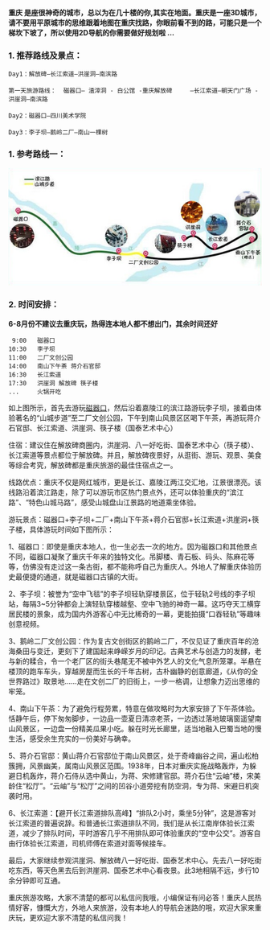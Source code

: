 
**重庆 是座很神奇的城市，总以为在几十楼的你,其实在地面。重庆是一座3D城市，请不要用平原城市的思维跟着地图在重庆找路，你眼前看不到的路，可能只是一个梯坎下坡了，所以使用2D导航的你需要做好规划啦 ...**

### 1. 推荐路线及景点：

    Day1：解放碑—长江索道—洪崖洞—南滨路

    第一天旅游路线：  磁器口— 渣滓洞 - 白公馆 -重庆解放碑     —长江索道—朝天门广场 -洪崖洞—南滨路

    Day2：磁器口—四川美术学院

    Day3：李子坝—鹅岭二厂—南山一棵树

### 1. 参考路线一：
![](./imgs/route.jpg) 

### 2. 时间安排：
**6-8月份不建议去重庆玩，热得连本地人都不想出门，其余时间还好**

     9:00   磁器口
    10:30   李子坝
    11:00   二厂文创公园
    14:00   南山下午茶 蒋介石官邸
    16:30   长江索道
    17:30   洪崖洞 解放碑 筷子楼
    ...     火锅开吃






如上图所示，首先去游玩[磁器口](./磁器口/磁器口.md)，然后沿着嘉陵江的滨江路游玩李子坝，接着由体验著名的“山城步道”至二厂文创公园，下午到南山风景区区喝下午茶，再游玩蒋介石官邸、长江索道、洪崖洞、筷子楼（国泰艺术中心）

住宿：建议住在解放碑商圈内，洪崖洞、八一好吃街、国泰艺术中心（筷子楼）、长江索道等景点都位于解放碑。并且，解放碑夜景好，从逛街、游玩、观景、美食等综合考究，解放碑都是重庆旅游的最佳住宿点之一。

线路优点：重庆不仅是网红城市，更是长江、嘉陵江两江交汇地，江景很漂亮。该线路沿着滨江路走，除了可以游玩市区热门景点外，还可以体验重庆的“滨江路”、“特色山城马路”，感受山城盘山江景路的地道乘坐体验。



游玩景点：磁器口+李子坝+二厂+南山下午茶+蒋介石官邸+长江索道+洪崖洞+筷子楼，具体游玩时间如下图所示：

1、磁器口：即使是重庆本地人，也一生必去一次的地方。因为磁器口和其他景点不同，磁器口凝聚了重庆千年来的独特文化。吊脚楼、青石板、码头、陈麻花等等，仿佛没有走过这一条古街，都不能称呼自己为重庆人。外地人了解重庆体验历史最便捷的通道，就是磁器口古镇的大街。

2、李子坝：被誉为“空中飞毯”的李子坝轻轨穿楼景区，位于轻轨2号线的李子坝站，每隔3~5分钟都会上演轻轨穿楼越壑、空中飞驰的神奇一幕。这巧夺天工横穿居民楼的景象，成为国内外游客心中无比稀奇的一幕，更能拍摄“口吞轻轨”等趣味创意视频。

3、鹅岭二厂文创公园：作为复古文创街区的鹅岭二厂，不仅见证了重庆百年的沧海桑田与变迁，更刻下了建国起来峥嵘岁月的印记。古典艺术与创造力的发酵，老与新的糅合，令一个老厂区的街头巷尾无不被中外艺人的文化气息所笼罩。半悬在楼顶的跑车车头，穿越房屋而生长的千年古树，古朴幽静的创意廊道，《从你的全世界路过》取景地……走在文创二厂的旧街上，一步一格调，让想象力迈出思维的牢笼。

4、南山下午茶：为了避免行程劳累，特意在做攻略时为大家安排了下午茶体验。恬静午后，停下匆匆脚步，一边品一壶夏日清凉老茶，一边透过落地玻璃窗遥望南山风景区，一边盘一份精美瓜果小吃。躲在时光长廊里，适当地融入巴蜀当地的慢生活，感受余生充实的一份美好与确幸。

5、蒋介石官邸：黄山蒋介石官邸位于南山风景区，处于奇峰幽谷之间，遍山松柏簇拥，风景幽美，属南山风景区范围。1938年，日本对重庆实施战略轰炸，为躲避日机轰炸，蒋介石侍从选中黄山，为蒋、宋修建官邸。蒋介石住“云岫”楼，宋美龄住“松厅”。“云岫”与“松厅”之间的凹谷小道旁挖有防空洞，专为蒋、宋避日机突袭时用。

6、长江索道：【避开长江索道排队高峰】“排队2小时，乘坐5分钟”，这是游客对长江索道的普遍说辞。和普通长江索道排队不同，我们是从长江南岸体验长江索道，减少了排队时间，平时游客几乎不用排队即可体验重庆的“空中公交”。游客自由行体验长江索道，司机师傅在索道对面等候接车。

最后，大家继续参观洪崖洞、解放碑八一好吃街、国泰艺术中心。先去八一好吃街吃东西，等天色黑去后到洪崖洞、国泰艺术中心看夜景。此3地相隔不远，步行10余分钟即可互通。

重庆旅游攻略，大家不清楚的都可以私信问我哦，小编保证有问必答！重庆人民热情好客，慷慨大方，外地人来旅游，没有本地人的导航会迷路的哦，欢迎大家来重庆玩，更欢迎大家不清楚的私信问我！